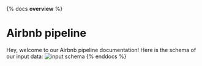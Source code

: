  {% docs __overview__ %} 
# Airbnb pipeline 
Hey, welcome to our Airbnb pipeline documentation! 
Here is the schema of our input data: 
![input schema](https://dbtlearn.s3.us-east-2.amazonaws.com/input_schema.png) 
{% enddocs %}